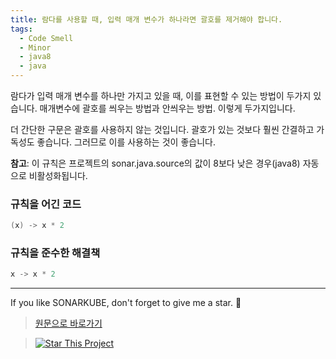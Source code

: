 ```yaml
---
title: 람다를 사용할 때, 입력 매개 변수가 하나라면 괄호를 제거해야 합니다.
tags:
  - Code Smell
  - Minor
  - java8
  - java
---
```


람다가 입력 매개 변수를 하나만 가지고 있을 때, 이를 표현할 수 있는 방법이 두가지 있습니다.
매개변수에 괄호를 씌우는 방법과 안씌우는 방법. 이렇게 두가지입니다.

더 간단한 구문은 괄호를 사용하지 않는 것입니다.
괄호가 있는 것보다 훨씬 간결하고 가독성도 좋습니다.
그러므로 이를 사용하는 것이 좋습니다.

**참고**: 이 규칙은 프로젝트의 sonar.java.source의 값이 8보다 낮은 경우(java8) 자동으로 비활성화됩니다.

### 규칙을 어긴 코드

```java
(x) -> x * 2
```

### 규칙을 준수한 해결책

```java
x -> x * 2
```

---

If you like SONARKUBE, don't forget to give me a star. :star2:

> [원문으로 바로가기](https://rules.sonarsource.com/java/tag/java8/RSPEC-1611)

> [![Star This Project](https://img.shields.io/github/stars/kantabile/sonarkube.svg?label=Stars&style=social)](https://github.com/kantabile/sonarkube)

